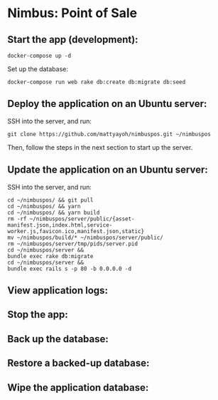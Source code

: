 # Nimbus: Point of Sale

## Start the app (development):

```shell
docker-compose up -d
```

Set up the database:

```shell
docker-compose run web rake db:create db:migrate db:seed
```

## Deploy the application on an Ubuntu server:

SSH into the server, and run:

```
git clone https://github.com/mattyayoh/nimbuspos.git ~/nimbuspos
```

Then, follow the steps in the next section to start up the server.

## Update the application on an Ubuntu server:

SSH into the server, and run:

```
cd ~/nimbuspos/ && git pull
cd ~/nimbuspos/ && yarn
cd ~/nimbuspos/ && yarn build
rm -rf ~/nimbuspos/server/public/{asset-manifest.json,index.html,service-worker.js,favicon.ico,manifest.json,static}
mv ~/nimbuspos/build/* ~/nimbuspos/server/public/
rm ~/nimbuspos/server/tmp/pids/server.pid
cd ~/nimbuspos/server &&
bundle exec rake db:migrate
cd ~/nimbuspos/server &&
bundle exec rails s -p 80 -b 0.0.0.0 -d
```

## View application logs:
## Stop the app:
## Back up the database:
## Restore a backed-up database:
## Wipe the application database:
